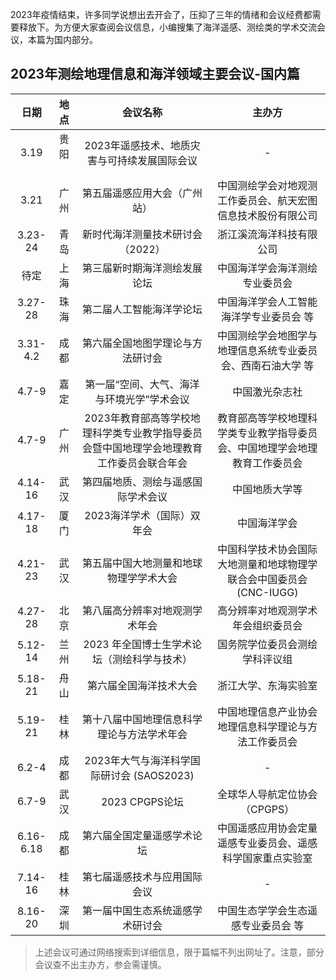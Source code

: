 
2023年疫情结束，许多同学说想出去开会了，压抑了三年的情绪和会议经费都需要释放下。为方便大家查阅会议信息，小编搜集了海洋遥感、测绘类的学术交流会议，本篇为国内部分。


## 2023年测绘地理信息和海洋领域主要会议-国内篇

| 日期 | 地点 | 会议名称 | 主办方|
| :----: | :----: |:----:|:----:|
| 3.19 | 贵阳 &nbsp;| 2023年遥感技术、地质灾害与可持续发展国际会议 |  - |
| 3.21 | 广州 | 第五届遥感应用大会（广州站） | 中国测绘学会对地观测工作委员会、航天宏图信息技术股份有限公司 |
| 3.23-24| 青岛 | 新时代海洋测量技术研讨会（2022）| 浙江溪流海洋科技有限公司|
| 待定 | 上海 | 第三届新时期海洋测绘发展论坛 |  中国海洋学会海洋测绘专业委员会 |
| 3.27-28 | 珠海 | 第二届人工智能海洋学论坛 | 中国海洋学会人工智能海洋学专业委员会 等 |
| 3.31-4.2 | 成都 | 第六届全国地图学理论与方法研讨会 | 中国测绘学会地图学与地理信息系统专业委员会、西南石油大学 等 |
| 4.7-9 | 嘉定 | 第一届“空间、大气、海洋与环境光学”学术会议 | 中国激光杂志社 |
| 4.7-9 | 广州 | 2023年教育部高等学校地理科学类专业教学指导委员会暨中国地理学会地理教育工作委员会联合年会 | 教育部高等学校地理科学类专业教学指导委员会、中国地理学会地理教育工作委员会|
| 4.14-16 | 武汉 | 第四届地质、测绘与遥感国际学术会议 | 中国地质大学等  |
| 4.17-18 | 厦门 | 2023海洋学术（国际）双年会 | 中国海洋学会 |
| 4.21-23 | 武汉 | 第五届中国大地测量和地球物理学学术大会 | 中国科学技术协会国际大地测量和地球物理学联合会中国委员会(CNC-IUGG) |
| 4.27-28 | 北京 | 第八届高分辨率对地观测学术年会 | 高分辨率对地观测学术年会组织委员会 |
| 5.12-14 | 兰州 |2023 年全国博士生学术论坛（测绘科学与技术） | 国务院学位委员会测绘学科评议组 |
| 5.18-21 | 舟山 | 第六届全国海洋技术大会 | 浙江大学、东海实验室 |
| 5.19-21 | 桂林 | 第十八届中国地理信息科学理论与方法学术年会 | 中国地理信息产业协会地理信息科学理论与方法工作委员会 |
| 6.2-4 | 成都 | 2023年大气与海洋科学国际研讨会 (SAOS2023) | - |
| 6.7-9 | 武汉 | 2023 CPGPS论坛 | 全球华人导航定位协会（CPGPS）|
| 6.16-6.18 | 成都| 第六届全国定量遥感学术论坛 | 中国遥感应用协会定量遥感专业委员会、遥感科学国家重点实验室 |
| 7.14-16 | 桂林 | 第七届遥感技术与应用国际会议 | - |
| 8.16-20 | 深圳 | 第一届中国生态系统遥感学术研讨会 | 中国生态学学会生态遥感专业委员会 等 |

> 上述会议可通过网络搜索到详细信息，限于篇幅不列出网址了。注意，部分会议查不出主办方，参会需谨慎。
